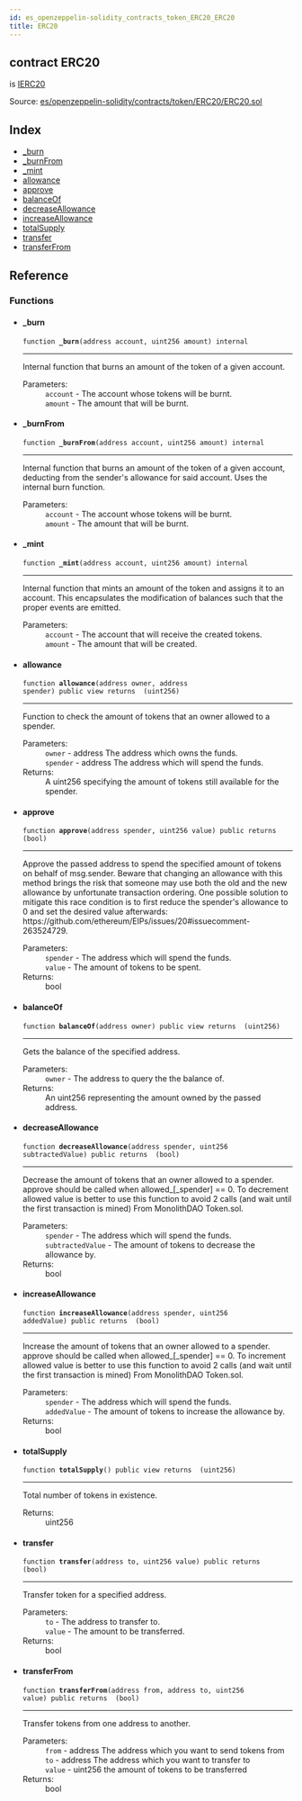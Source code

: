 ```yaml
---
id: es_openzeppelin-solidity_contracts_token_ERC20_ERC20
title: ERC20
---
```


<div class="contract-doc"><div class="contract"><h2 class="contract-header"><span class="contract-kind">contract</span> ERC20</h2><p class="base-contracts"><span>is</span> <a href="es_openzeppelin-solidity_contracts_token_ERC20_IERC20.html">IERC20</a></p><div class="source">Source: <a href="https://github.com/Cpollo/Ethereum/blob/v0.0.1/contracts/es/openzeppelin-solidity/contracts/token/ERC20/ERC20.sol" target="_blank">es/openzeppelin-solidity/contracts/token/ERC20/ERC20.sol</a></div></div><div class="index"><h2>Index</h2><ul><li><a href="es_openzeppelin-solidity_contracts_token_ERC20_ERC20.html#_burn">_burn</a></li><li><a href="es_openzeppelin-solidity_contracts_token_ERC20_ERC20.html#_burnFrom">_burnFrom</a></li><li><a href="es_openzeppelin-solidity_contracts_token_ERC20_ERC20.html#_mint">_mint</a></li><li><a href="es_openzeppelin-solidity_contracts_token_ERC20_ERC20.html#allowance">allowance</a></li><li><a href="es_openzeppelin-solidity_contracts_token_ERC20_ERC20.html#approve">approve</a></li><li><a href="es_openzeppelin-solidity_contracts_token_ERC20_ERC20.html#balanceOf">balanceOf</a></li><li><a href="es_openzeppelin-solidity_contracts_token_ERC20_ERC20.html#decreaseAllowance">decreaseAllowance</a></li><li><a href="es_openzeppelin-solidity_contracts_token_ERC20_ERC20.html#increaseAllowance">increaseAllowance</a></li><li><a href="es_openzeppelin-solidity_contracts_token_ERC20_ERC20.html#totalSupply">totalSupply</a></li><li><a href="es_openzeppelin-solidity_contracts_token_ERC20_ERC20.html#transfer">transfer</a></li><li><a href="es_openzeppelin-solidity_contracts_token_ERC20_ERC20.html#transferFrom">transferFrom</a></li></ul></div><div class="reference"><h2>Reference</h2><div class="functions"><h3>Functions</h3><ul><li><div class="item function"><span id="_burn" class="anchor-marker"></span><h4 class="name">_burn</h4><div class="body"><code class="signature">function <strong>_burn</strong><span>(address account, uint256 amount) </span><span>internal </span></code><hr/><div class="description"><p>Internal function that burns an amount of the token of a given account.</p></div><dl><dt><span class="label-parameters">Parameters:</span></dt><dd><div><code>account</code> - The account whose tokens will be burnt.</div><div><code>amount</code> - The amount that will be burnt.</div></dd></dl></div></div></li><li><div class="item function"><span id="_burnFrom" class="anchor-marker"></span><h4 class="name">_burnFrom</h4><div class="body"><code class="signature">function <strong>_burnFrom</strong><span>(address account, uint256 amount) </span><span>internal </span></code><hr/><div class="description"><p>Internal function that burns an amount of the token of a given account, deducting from the sender&#x27;s allowance for said account. Uses the internal burn function.</p></div><dl><dt><span class="label-parameters">Parameters:</span></dt><dd><div><code>account</code> - The account whose tokens will be burnt.</div><div><code>amount</code> - The amount that will be burnt.</div></dd></dl></div></div></li><li><div class="item function"><span id="_mint" class="anchor-marker"></span><h4 class="name">_mint</h4><div class="body"><code class="signature">function <strong>_mint</strong><span>(address account, uint256 amount) </span><span>internal </span></code><hr/><div class="description"><p>Internal function that mints an amount of the token and assigns it to an account. This encapsulates the modification of balances such that the proper events are emitted.</p></div><dl><dt><span class="label-parameters">Parameters:</span></dt><dd><div><code>account</code> - The account that will receive the created tokens.</div><div><code>amount</code> - The amount that will be created.</div></dd></dl></div></div></li><li><div class="item function"><span id="allowance" class="anchor-marker"></span><h4 class="name">allowance</h4><div class="body"><code class="signature">function <strong>allowance</strong><span>(address owner, address spender) </span><span>public </span><span>view </span><span>returns  (uint256) </span></code><hr/><div class="description"><p>Function to check the amount of tokens that an owner allowed to a spender.</p></div><dl><dt><span class="label-parameters">Parameters:</span></dt><dd><div><code>owner</code> - address The address which owns the funds.</div><div><code>spender</code> - address The address which will spend the funds.</div></dd><dt><span class="label-return">Returns:</span></dt><dd>A uint256 specifying the amount of tokens still available for the spender.</dd></dl></div></div></li><li><div class="item function"><span id="approve" class="anchor-marker"></span><h4 class="name">approve</h4><div class="body"><code class="signature">function <strong>approve</strong><span>(address spender, uint256 value) </span><span>public </span><span>returns  (bool) </span></code><hr/><div class="description"><p>Approve the passed address to spend the specified amount of tokens on behalf of msg.sender. Beware that changing an allowance with this method brings the risk that someone may use both the old and the new allowance by unfortunate transaction ordering. One possible solution to mitigate this race condition is to first reduce the spender&#x27;s allowance to 0 and set the desired value afterwards: https://github.com/ethereum/EIPs/issues/20#issuecomment-263524729.</p></div><dl><dt><span class="label-parameters">Parameters:</span></dt><dd><div><code>spender</code> - The address which will spend the funds.</div><div><code>value</code> - The amount of tokens to be spent.</div></dd><dt><span class="label-return">Returns:</span></dt><dd>bool</dd></dl></div></div></li><li><div class="item function"><span id="balanceOf" class="anchor-marker"></span><h4 class="name">balanceOf</h4><div class="body"><code class="signature">function <strong>balanceOf</strong><span>(address owner) </span><span>public </span><span>view </span><span>returns  (uint256) </span></code><hr/><div class="description"><p>Gets the balance of the specified address.</p></div><dl><dt><span class="label-parameters">Parameters:</span></dt><dd><div><code>owner</code> - The address to query the the balance of.</div></dd><dt><span class="label-return">Returns:</span></dt><dd>An uint256 representing the amount owned by the passed address.</dd></dl></div></div></li><li><div class="item function"><span id="decreaseAllowance" class="anchor-marker"></span><h4 class="name">decreaseAllowance</h4><div class="body"><code class="signature">function <strong>decreaseAllowance</strong><span>(address spender, uint256 subtractedValue) </span><span>public </span><span>returns  (bool) </span></code><hr/><div class="description"><p>Decrease the amount of tokens that an owner allowed to a spender. approve should be called when allowed_[_spender] == 0. To decrement allowed value is better to use this function to avoid 2 calls (and wait until the first transaction is mined) From MonolithDAO Token.sol.</p></div><dl><dt><span class="label-parameters">Parameters:</span></dt><dd><div><code>spender</code> - The address which will spend the funds.</div><div><code>subtractedValue</code> - The amount of tokens to decrease the allowance by.</div></dd><dt><span class="label-return">Returns:</span></dt><dd>bool</dd></dl></div></div></li><li><div class="item function"><span id="increaseAllowance" class="anchor-marker"></span><h4 class="name">increaseAllowance</h4><div class="body"><code class="signature">function <strong>increaseAllowance</strong><span>(address spender, uint256 addedValue) </span><span>public </span><span>returns  (bool) </span></code><hr/><div class="description"><p>Increase the amount of tokens that an owner allowed to a spender. approve should be called when allowed_[_spender] == 0. To increment allowed value is better to use this function to avoid 2 calls (and wait until the first transaction is mined) From MonolithDAO Token.sol.</p></div><dl><dt><span class="label-parameters">Parameters:</span></dt><dd><div><code>spender</code> - The address which will spend the funds.</div><div><code>addedValue</code> - The amount of tokens to increase the allowance by.</div></dd><dt><span class="label-return">Returns:</span></dt><dd>bool</dd></dl></div></div></li><li><div class="item function"><span id="totalSupply" class="anchor-marker"></span><h4 class="name">totalSupply</h4><div class="body"><code class="signature">function <strong>totalSupply</strong><span>() </span><span>public </span><span>view </span><span>returns  (uint256) </span></code><hr/><div class="description"><p>Total number of tokens in existence.</p></div><dl><dt><span class="label-return">Returns:</span></dt><dd>uint256</dd></dl></div></div></li><li><div class="item function"><span id="transfer" class="anchor-marker"></span><h4 class="name">transfer</h4><div class="body"><code class="signature">function <strong>transfer</strong><span>(address to, uint256 value) </span><span>public </span><span>returns  (bool) </span></code><hr/><div class="description"><p>Transfer token for a specified address.</p></div><dl><dt><span class="label-parameters">Parameters:</span></dt><dd><div><code>to</code> - The address to transfer to.</div><div><code>value</code> - The amount to be transferred.</div></dd><dt><span class="label-return">Returns:</span></dt><dd>bool</dd></dl></div></div></li><li><div class="item function"><span id="transferFrom" class="anchor-marker"></span><h4 class="name">transferFrom</h4><div class="body"><code class="signature">function <strong>transferFrom</strong><span>(address from, address to, uint256 value) </span><span>public </span><span>returns  (bool) </span></code><hr/><div class="description"><p>Transfer tokens from one address to another.</p></div><dl><dt><span class="label-parameters">Parameters:</span></dt><dd><div><code>from</code> - address The address which you want to send tokens from</div><div><code>to</code> - address The address which you want to transfer to</div><div><code>value</code> - uint256 the amount of tokens to be transferred</div></dd><dt><span class="label-return">Returns:</span></dt><dd>bool</dd></dl></div></div></li></ul></div></div></div>
